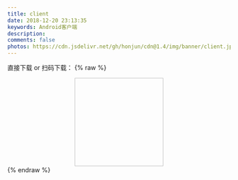 ```yaml
---
title: client
date: 2018-12-20 23:13:35
keywords: Android客户端
description:
comments: false
photos: https://cdn.jsdelivr.net/gh/honjun/cdn@1.4/img/banner/client.jpg
---
```


直接下载 or 扫码下载：
{% raw %}

<div style="text-align: center;">
<img class="lazyload" data-src="https://view.moezx.cc/images/2018/06/08/app-download.png#in-center#width-50" style="width: 200px; height: 200px;" alt="">
</div>
{% endraw %}
